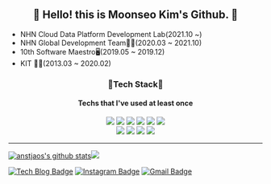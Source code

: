 <div align=center>
  <h2>
    &#128075; Hello! this is Moonseo Kim's Github. &#128075;
  </h2>
</div>


* NHN Cloud Data Platform Development Lab(2021.10 ~)
* NHN Global Development Team👨‍💻(2020.03 ~ 2021.10)
* 10th Software Maestro🖥(2019.05 ~ 2019.12)
* KIT 👨‍🎓(2013.03 ~ 2020.02)

<div align=center>
  <h3>
    🔨Tech Stack🔨
  </h3>
  <h4>
    Techs that I've used at least once
  </h4>
</div>

<div align=center>
  <img src="https://img.shields.io/badge/SpringBoot-success?logo=Spring&logoColor=white"/> <img src="https://img.shields.io/badge/webflux-success?logo=Spring&logoColor=white
"/> <img src="https://img.shields.io/badge/Java-steelblue?style=flat-square&logo=Java&logoColor=#007396"/> <img src="https://img.shields.io/badge/Python-slateblue?style=flat-square&logo=Python&logoColor=white"/> <img src="https://img.shields.io/badge/JavaScript-yellow?style=flat-square&logo=JavaScript&logoColor=black"/> <img src="https://img.shields.io/badge/Node.js-limegreen?style=flat-square&logo=Node.js&logoColor=white"/>
</div>

<div align=center>
  <img src="https://img.shields.io/badge/Docker-dodgerblue?style=flat-square&logo=Docker&logoColor=white"/> <img src="https://img.shields.io/badge/Go-deepskyblue?style=flat-square&logo=Go&logoColor=white"/> <img src="https://img.shields.io/badge/Android%20Studio-mediumseagreen?style=flat-square&logo=Android%20Studio&logoColor=black"/> <img src="https://img.shields.io/badge/Angular-red?style=flat-square&logo=Angular&logoColor=white"/>
</div>

---

[![anstjaos's github stats](https://github-readme-stats.vercel.app/api?username=anstjaos)](https://github.com/anstjaos/github-readme-stats)<img src="https://github-readme-stats.vercel.app/api/top-langs/?username=anstjaos&hide_border=true&layout=compact"/>



[![Tech Blog Badge](http://img.shields.io/badge/-Tech%20blog-black?style=flat-square&logo=github&link=https://anstjaos.github.io/)](https://anstjaos.github.io/) [![Instagram Badge](https://img.shields.io/badge/-Instagram-dd2a7b?style=flat-square&logo=instagram&logoColor=white&link=https://www.instagram.com/document_k/)](https://www.instagram.com/document_k/) [![Gmail Badge](https://img.shields.io/badge/-Gmail-d14836?style=flat-square&logo=Gmail&logoColor=white&link=mailto:moonseo.kim@nhn.com)](mailto:moonseo.kim@nhn.com)

